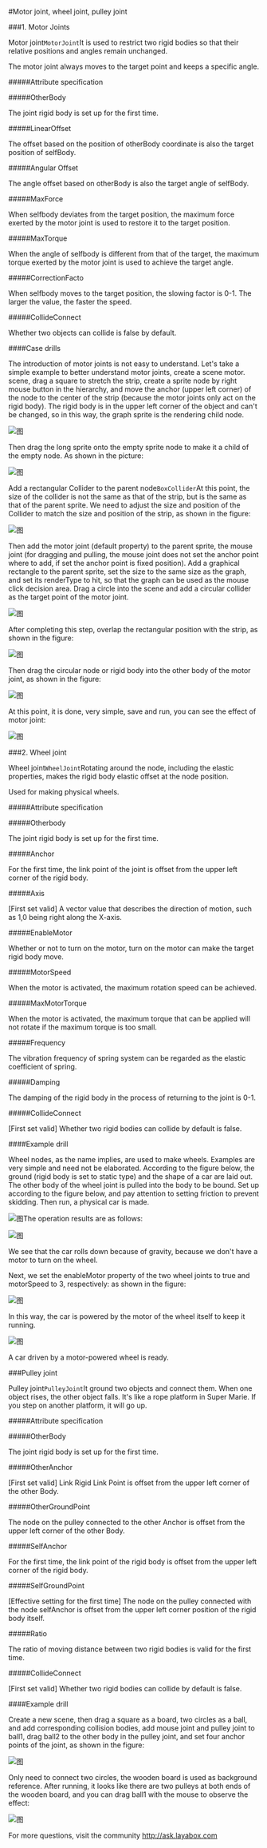 #Motor joint, wheel joint, pulley joint

###1. Motor Joints

Motor joint`MotorJoint`It is used to restrict two rigid bodies so that their relative positions and angles remain unchanged.

The motor joint always moves to the target point and keeps a specific angle.

#####Attribute specification

#####OtherBody

The joint rigid body is set up for the first time.

#####LinearOffset

The offset based on the position of otherBody coordinate is also the target position of selfBody.

#####Angular Offset

The angle offset based on otherBody is also the target angle of selfBody.

#####MaxForce

When selfbody deviates from the target position, the maximum force exerted by the motor joint is used to restore it to the target position.

#####MaxTorque

When the angle of selfbody is different from that of the target, the maximum torque exerted by the motor joint is used to achieve the target angle.

#####CorrectionFacto

When selfbody moves to the target position, the slowing factor is 0-1. The larger the value, the faster the speed.

#####CollideConnect

Whether two objects can collide is false by default.

####Case drills

The introduction of motor joints is not easy to understand. Let's take a simple example to better understand motor joints, create a scene motor. scene, drag a square to stretch the strip, create a sprite node by right mouse button in the hierarchy, and move the anchor (upper left corner) of the node to the center of the strip (because the motor joints only act on the rigid body). The rigid body is in the upper left corner of the object and can't be changed, so in this way, the graph sprite is the rendering child node.

![图](img/1.png)

Then drag the long sprite onto the empty sprite node to make it a child of the empty node. As shown in the picture:

![图](img/2.png)

Add a rectangular Collider to the parent node`BoxCollider`At this point, the size of the collider is not the same as that of the strip, but is the same as that of the parent sprite. We need to adjust the size and position of the Collider to match the size and position of the strip, as shown in the figure:

![图](img/3.png)

Then add the motor joint (default property) to the parent sprite, the mouse joint (for dragging and pulling, the mouse joint does not set the anchor point where to add, if set the anchor point is fixed position). Add a graphical rectangle to the parent sprite, set the size to the same size as the graph, and set its renderType to hit, so that the graph can be used as the mouse click decision area. Drag a circle into the scene and add a circular collider as the target point of the motor joint.

![图](img/4.png)

After completing this step, overlap the rectangular position with the strip, as shown in the figure:

![图](img/1.gif)

Then drag the circular node or rigid body into the other body of the motor joint, as shown in the figure:

![图](img/5.png)

At this point, it is done, very simple, save and run, you can see the effect of motor joint:

![图](img/2.gif)



###2. Wheel joint

Wheel joint`WheelJoint`Rotating around the node, including the elastic properties, makes the rigid body elastic offset at the node position.

Used for making physical wheels.

#####Attribute specification

#####Otherbody

The joint rigid body is set up for the first time.

#####Anchor

For the first time, the link point of the joint is offset from the upper left corner of the rigid body.

#####Axis

[First set valid] A vector value that describes the direction of motion, such as 1,0 being right along the X-axis.

#####EnableMotor

Whether or not to turn on the motor, turn on the motor can make the target rigid body move.

#####MotorSpeed

When the motor is activated, the maximum rotation speed can be achieved.

#####MaxMotorTorque

When the motor is activated, the maximum torque that can be applied will not rotate if the maximum torque is too small.

#####Frequency

The vibration frequency of spring system can be regarded as the elastic coefficient of spring.

#####Damping

The damping of the rigid body in the process of returning to the joint is 0-1.

#####CollideConnect

[First set valid] Whether two rigid bodies can collide by default is false.

####Example drill

Wheel nodes, as the name implies, are used to make wheels. Examples are very simple and need not be elaborated. According to the figure below, the ground (rigid body is set to static type) and the shape of a car are laid out. The other body of the wheel joint is pulled into the body to be bound. Set up according to the figure below, and pay attention to setting friction to prevent skidding. Then run, a physical car is made.

![图](img/6.png)The operation results are as follows:

![图](img/3.gif)

We see that the car rolls down because of gravity, because we don't have a motor to turn on the wheel.

Next, we set the enableMotor property of the two wheel joints to true and motorSpeed to 3, respectively: as shown in the figure:

![图](img/7.png)

In this way, the car is powered by the motor of the wheel itself to keep it running.

![图](img/4.gif)

A car driven by a motor-powered wheel is ready.

###Pulley joint

Pulley joint`PulleyJoint`It ground two objects and connect them. When one object rises, the other object falls. It's like a rope platform in Super Marie. If you step on another platform, it will go up.

#####Attribute specification

#####OtherBody

The joint rigid body is set up for the first time.

#####OtherAnchor

[First set valid] Link Rigid Link Point is offset from the upper left corner of the other Body.

#####OtherGroundPoint

The node on the pulley connected to the other Anchor is offset from the upper left corner of the other Body.

#####SelfAnchor

For the first time, the link point of the rigid body is offset from the upper left corner of the rigid body.

#####SelfGroundPoint

[Effective setting for the first time] The node on the pulley connected with the node selfAnchor is offset from the upper left corner position of the rigid body itself.

#####Ratio

The ratio of moving distance between two rigid bodies is valid for the first time.

#####CollideConnect

[First set valid] Whether two rigid bodies can collide by default is false.

####Example drill

Create a new scene, then drag a square as a board, two circles as a ball, and add corresponding collision bodies, add mouse joint and pulley joint to ball1, drag ball2 to the other body in the pulley joint, and set four anchor points of the joint, as shown in the figure:

![图](img/8.png)

Only need to connect two circles, the wooden board is used as background reference. After running, it looks like there are two pulleys at both ends of the wooden board, and you can drag ball1 with the mouse to observe the effect:

![图](img/5.gif)

For more questions, visit the community http://ask.layabox.com
